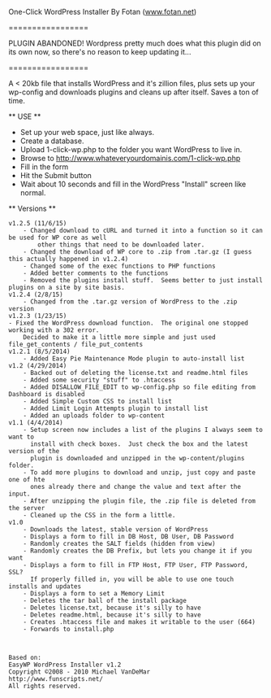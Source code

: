 One-Click WordPress Installer
By Fotan (www.fotan.net)

=================

PLUGIN ABANDONED!
Wordpress pretty much does what this plugin did on its own now, so there's no reason to keep updating it...


=================

A &lt; 20kb file that installs WordPress and it's zillion files, plus sets up your wp-config and downloads plugins and cleans up after itself.  Saves a ton of time.

** USE **
 - Set up your web space, just like always.
 - Create a database.
 - Upload 1-click-wp.php to the folder you want WordPress to live in.
 - Browse to http://www.whateveryourdomainis.com/1-click-wp.php
 - Fill in the form
 - Hit the Submit button
 - Wait about 10 seconds and fill in the WordPress "Install" screen like normal.




** Versions **

	v1.2.5 (11/6/15)
        - Changed download to cURL and turned it into a function so it can be used for WP core as well
            other things that need to be downloaded later.
        - Changed the download of WP core to .zip from .tar.gz (I guess this actually happened in v1.2.4)
        - Changed some of the exec functions to PHP functions
        - Added better comments to the functions
        - Removed the plugins install stuff.  Seems better to just install plugins on a site by site basis.
    v1.2.4 (2/8/15)
		- Changed from the .tar.gz version of WordPress to the .zip version
    v1.2.3 (1/23/15)
    - Fixed the WordPress download function.  The original one stopped working with a 302 error.
        Decided to make it a little more simple and just used file_get_contents / file_put_contents
    v1.2.1 (8/5/2014)
		- Added Easy Pie Maintenance Mode plugin to auto-install list
	v1.2 (4/29/2014)
		- Backed out of deleting the license.txt and readme.html files
		- Added some security "stuff" to .htaccess
		- Added DISALLOW_FILE_EDIT to wp-config.php so file editing from Dashboard is disabled
		- Added Simple Custom CSS to install list
		- Added Limit Login Attempts plugin to install list
		- Added an uploads folder to wp-content
	v1.1 (4/4/2014)
		- Setup screen now includes a list of the plugins I always seem to want to
		  install with check boxes.  Just check the box and the latest version of the
		  plugin is downloaded and unzipped in the wp-content/plugins folder.
		- To add more plugins to download and unzip, just copy and paste one of hte
		  ones already there and change the value and text after the input.
		- After unzipping the plugin file, the .zip file is deleted from the server
		- Cleaned up the CSS in the form a little.
	v1.0
		- Downloads the latest, stable version of WordPress
		- Displays a form to fill in DB Host, DB User, DB Password
		- Randomly creates the SALT fields (hidden from view)
		- Randomly creates the DB Prefix, but lets you change it if you want
		- Displays a form to fill in FTP Host, FTP User, FTP Password, SSL?
		  If properly filled in, you will be able to use one touch installs and updates
		- Displays a form to set a Memory Limit
		- Deletes the tar ball of the install package
		- Deletes license.txt, because it's silly to have
		- Deletes readme.html, because it's silly to have
		- Creates .htaccess file and makes it writable to the user (664)
		- Forwards to install.php



	Based on:
	EasyWP WordPress Installer v1.2
	Copyright ©2008 - 2010 Michael VanDeMar
	http://www.funscripts.net/
	All rights reserved.
